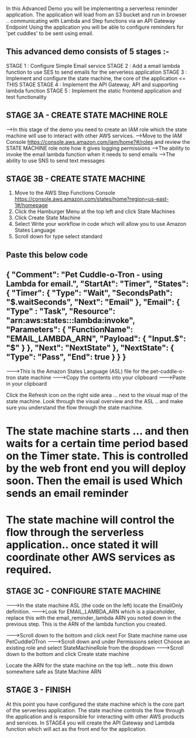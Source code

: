 In this Advanced Demo you will be implementing a serverless reminder application. The application will load from an S3 bucket and run in browser .. communicating with Lambda and Step functions via an API Gateway Endpoint Using the application you will be able to configure reminders for 'pet cuddles' to be sent using email.

This advanced demo consists of 5 stages :-
--------------------------------------------------------

STAGE 1 : Configure Simple Email service
STAGE 2 : Add a email lambda function to use SES to send emails for the serverless application
STAGE 3 : Implement and configure the state machine, the core of the application <= THIS STAGE
STAGE 4 : Implement the API Gateway, API and supporting lambda function
STAGE 5 : Implement the static frontend application and test functionality

STAGE 3A - CREATE STATE MACHINE ROLE
-----------------------------------------------------------------------------
-->In this stage of the demo you need to create an IAM role which the state machine will use to interact with other AWS services.
-->Move to the IAM Console https://console.aws.amazon.com/iam/home?#/roles and review the STATE MACHINE role note how it gives
logging permissions
-->The ability to invoke the email lambda function when it needs to send emails
-->The ability to use SNS to send text messages

STAGE 3B - CREATE STATE MACHINE
------------------------------------------------------------------
1. Move to the AWS Step Functions Console https://console.aws.amazon.com/states/home?region=us-east-1#/homepage
2. Click the Hamburger Menu at the top left and click State Machines
3. Click Create State Machine
4. Select Write your workflow in code which will allow you to use Amazon States Language
5. Scroll down for type select standard

Paste this below code 
-----------------------------
{
  "Comment": "Pet Cuddle-o-Tron - using Lambda for email.",
  "StartAt": "Timer",
  "States": {
    "Timer": {
      "Type": "Wait",
      "SecondsPath": "$.waitSeconds",
      "Next": "Email"
    },
    "Email": {
      "Type" : "Task",
      "Resource": "arn:aws:states:::lambda:invoke",
      "Parameters": {
        "FunctionName": "EMAIL_LAMBDA_ARN",
        "Payload": {
          "Input.$": "$"
        }
      },
      "Next": "NextState"
    },
    "NextState": {
      "Type": "Pass",
      "End": true
    }
  }
}
---------------------------------------------------------------------------------------------------
--->This is the Amazon States Language (ASL) file for the pet-cuddle-o-tron state machine
--->Copy the contents into your clipboard
--->Paste in your clipboard

Click the Refresh icon on the right side area ... next to the visual map of the state machine.
Look through the visual overview and the ASL .. and make sure you understand the flow through the state machine.

# The state machine starts ... and then waits for a certain time period based on the Timer state. This is controlled by the web front end you will deploy soon. Then the email is used Which sends an email reminder

# The state machine will control the flow through the serverless application.. once stated it will coordinate other AWS services as required.

STAGE 3C - CONFIGURE STATE MACHINE
-------------------------------------------------------------------------
--->In the state machine ASL (the code on the left) locate the EmailOnly definition.
--->Look for EMAIL_LAMBDA_ARN which is a placeholder, replace this with the email_reminder_lambda ARN you noted down in the previous step. This is the ARN of the lambda function you created.

--->Scroll down to the bottom and click next For State machine name use PetCuddleOTron
--->Scroll down and under Permissions select Choose an existing role and select StateMachineRole from the dropdown 
--->Scroll down to the bottom and click Create state machine

Locate the ARN for the state machine on the top left... note this down somewhere safe as State Machine ARN

STAGE 3 - FINISH
---------------------------------------------------------------------------------
At this point you have configured the state machine which is the core part of the serverless application.
The state machine controls the flow through the application and is responsible for interacting with other AWS products and services.
In STAGE4 you will create the API Gateway and Lambda function which will act as the front end for the application.

